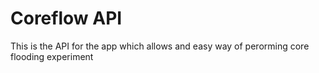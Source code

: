 # Coreflow API

This is the API for the app which allows and easy way of perorming core flooding experiment
